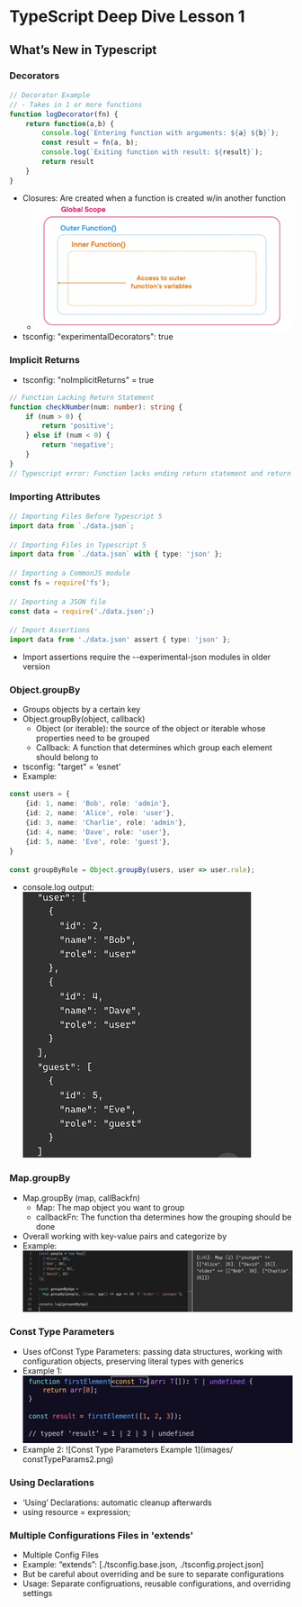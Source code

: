 # TypeScript Deep Dive Lesson 1

## What’s New in Typescript

### Decorators
```typescript
// Decorator Example
// - Takes in 1 or more functions
function logDecorator(fn) {
	return function(a,b) { 
		console.log(`Entering function with arguments: ${a} ${b}`);
		const result = fn(a, b);
		console.log(`Exiting function with result: ${result}`);
		return result
	}
}
```
- Closures: Are created when a function is created w/in another function
	- ![Closures](images/closures.png)
- tsconfig: "experimentalDecorators": true

### Implicit Returns
- tsconfig: "noImplicitReturns" = true
```typescript
// Function Lacking Return Statement
function checkNumber(num: number): string {
	if (num > 0) {
		return 'positive';
	} else if (num < 0) {
		return 'negative';
	}
}
// Typescript error: Function lacks ending return statement and return types does not include 'undefined'
```

### Importing Attributes
```typescript
// Importing Files Before Typescript 5
import data from `./data.json`;

// Importing Files in Typescript 5
import data from `./data.json` with { type: 'json' };

// Importing a CommonJS module
const fs = require('fs');

// Importing a JSON file
const data = require('./data.json';)

// Import Assertions
import data from './data.json' assert { type: 'json' };
```
- Import assertions require the --experimental-json modules in older version

### Object.groupBy
- Groups objects by a certain key
- Object.groupBy(object, callback)
	- Object (or iterable): the source of the object or iterable whose properties need to be grouped
	- Callback: A function that determines which group each element should belong to
- tsconfig: "target" = ‘esnet’
- Example: 
```typescript
const users = {
	{id: 1, name: 'Bob', role: 'admin'},
	{id: 2, name: 'Alice', role: 'user'},
	{id: 3, name: 'Charlie', role: 'admin'},
	{id: 4, name: 'Dave', role: 'user'},
	{id: 5, name: 'Eve', role: 'guest'},	
}

const groupByRole = Object.groupBy(users, user => user.role);
```
- console.log output:
	![Object.groupBy](images/groupByObject.png)

### Map.groupBy
- Map.groupBy (map, callBackfn)
	- Map: The map object you want to group
	- callbackFn: The function tha determines how the grouping should be done
- Overall working with key-value pairs and categorize by
- Example:
	![Map.groupBy](images/groupByMap.png)

### Const Type Parameters
- Uses ofConst Type Parameters: passing data structures, working with configuration objects, preserving literal types with generics
- Example 1:
	![Const Type Parameters Example 2](images/constTypeParams1.png)
- Example 2: 
	![Const Type Parameters Example 1](images/ constTypeParams2.png)

### Using Declarations
- ‘Using’ Declarations: automatic cleanup afterwards
- using resource = expression;

### Multiple Configurations Files in 'extends'
- Multiple Config Files
- Example: “extends”: [./tsconfig.base.json, ./tsconfig.project.json] 
- But be careful about overriding and be sure to separate configurations
- Usage: Separate configruations, reusable configurations, and overriding settings